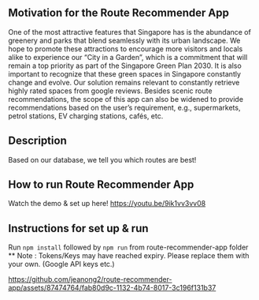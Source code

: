 ## Motivation for the Route Recommender App 
One of the most attractive features that Singapore has is the abundance of greenery and parks that blend seamlessly with its urban landscape. We hope to promote these attractions to encourage more visitors and locals alike to experience our “City in a Garden”, which is a commitment that will remain a top priority as part of the Singapore Green Plan 2030.
It is also important to recognize that these green spaces in Singapore constantly change and evolve. Our solution remains relevant to constantly retrieve highly rated spaces from google reviews.
Besides scenic route recommendations, the scope of this app can also be widened to provide recommendations based on the user’s requirement, e.g., supermarkets, petrol stations, EV charging stations, cafés, etc. 

## Description 
Based on our database, we tell you which routes are best!

## How to run Route Recommender App 
Watch the demo & set up here! https://youtu.be/9ik1vv3vv08

## Instructions for set up & run
Run `npm install` followed by `npm run` from route-recommender-app folder
** Note : Tokens/Keys may have reached expiry. Please replace them with your own. (Google API keys etc.) 


https://github.com/jeanong2/route-recommender-app/assets/87474764/fab80d9c-1132-4b74-8017-3c196f131b37






